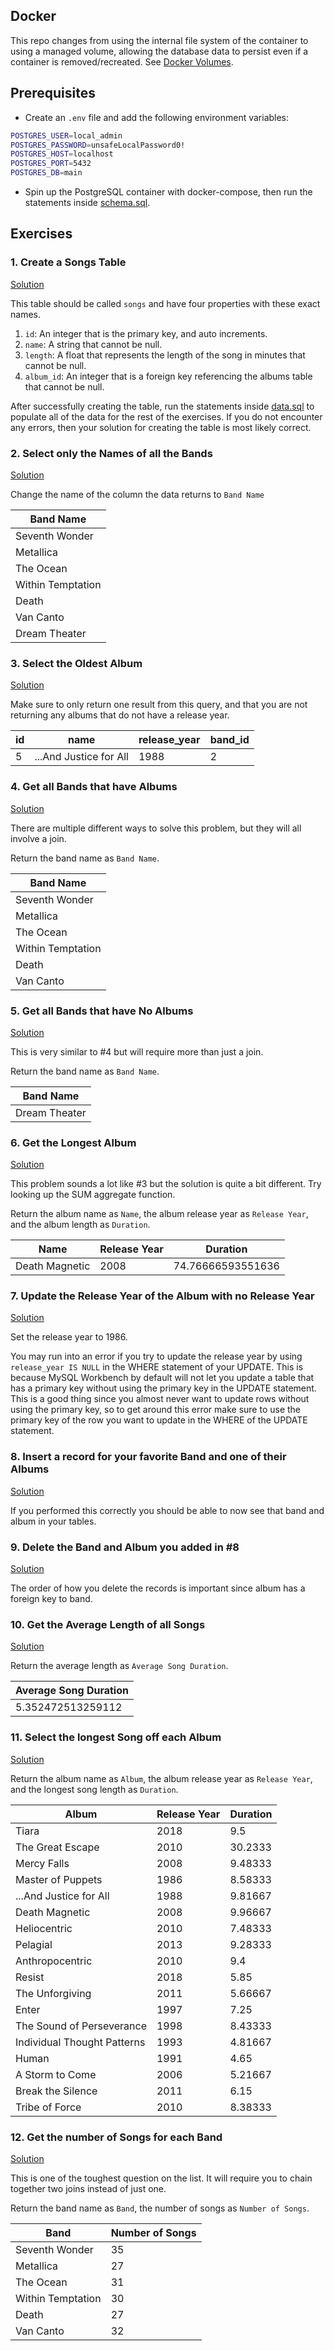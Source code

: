 ## Docker
This repo changes from using the internal file system of the container to using a managed volume, allowing the database data to persist even if a container is removed/recreated. See [Docker Volumes](https://docs.docker.com/storage/volumes/). 

## Prerequisites
- Create an `.env` file and add the following environment variables:
```sh
POSTGRES_USER=local_admin
POSTGRES_PASSWORD=unsafeLocalPassword0!
POSTGRES_HOST=localhost
POSTGRES_PORT=5432
POSTGRES_DB=main
```
- Spin up the PostgreSQL container with docker-compose, then run the statements inside [schema.sql](schema.sql).

## Exercises
### 1. Create a Songs Table
[Solution](solutions/1.sql)

This table should be called `songs` and have four properties with these exact names.
1. `id`: An integer that is the primary key, and auto increments.
2. `name`: A string that cannot be null.
3. `length`: A float that represents the length of the song in minutes that cannot be null.
4. `album_id`: An integer that is a foreign key referencing the albums table that cannot be null.

After successfully creating the table, run the statements inside [data.sql](data.sql) to populate all of the data for the rest of the exercises. If you do not encounter any errors, then your solution for creating the table is most likely correct.

### 2. Select only the Names of all the Bands
[Solution](solutions/2.sql)

Change the name of the column the data returns to `Band Name`

| Band Name         | 
|-------------------| 
| Seventh Wonder    | 
| Metallica         | 
| The Ocean         | 
| Within Temptation | 
| Death             | 
| Van Canto         | 
| Dream Theater     | 

### 3. Select the Oldest Album
[Solution](solutions/3.sql)

Make sure to only return one result from this query, and that you are not returning any albums that do not have a release year.

| id | name                   | release_year | band_id | 
|----|------------------------|--------------|---------| 
| 5  | ...And Justice for All | 1988         | 2       | 

### 4. Get all Bands that have Albums
[Solution](solutions/4.sql)

There are multiple different ways to solve this problem, but they will all involve a join.

Return the band name as `Band Name`.

| Band Name         | 
|-------------------| 
| Seventh Wonder    | 
| Metallica         | 
| The Ocean         | 
| Within Temptation | 
| Death             | 
| Van Canto         | 

### 5. Get all Bands that have No Albums
[Solution](solutions/5.sql)

This is very similar to #4 but will require more than just a join.

Return the band name as `Band Name`.

| Band Name     | 
|---------------| 
| Dream Theater | 

### 6. Get the Longest Album
[Solution](solutions/6.sql)

This problem sounds a lot like #3 but the solution is quite a bit different. Try looking up the SUM aggregate function.

Return the album name as `Name`, the album release year as `Release Year`, and the album length as `Duration`.

| Name           | Release Year | Duration          | 
|----------------|--------------|-------------------| 
| Death Magnetic | 2008         | 74.76666593551636 | 

### 7. Update the Release Year of the Album with no Release Year
[Solution](solutions/7.sql)

Set the release year to 1986.

You may run into an error if you try to update the release year by using `release_year IS NULL` in the WHERE statement of your UPDATE. This is because MySQL Workbench by default will not let you update a table that has a primary key without using the primary key in the UPDATE statement. This is a good thing since you almost never want to update rows without using the primary key, so to get around this error make sure to use the primary key of the row you want to update in the WHERE of the UPDATE statement.

### 8. Insert a record for your favorite Band and one of their Albums
[Solution](solutions/8.sql)

If you performed this correctly you should be able to now see that band and album in your tables.

### 9. Delete the Band and Album you added in #8
[Solution](solutions/9.sql)

The order of how you delete the records is important since album has a foreign key to band.

### 10. Get the Average Length of all Songs
[Solution](solutions/10.sql)

Return the average length as `Average Song Duration`.

| Average Song Duration | 
|-----------------------| 
| 5.352472513259112     | 


### 11. Select the longest Song off each Album
[Solution](solutions/11.sql)

Return the album name as `Album`, the album release year as `Release Year`, and the longest song length as `Duration`.

| Album                       | Release Year | Duration | 
|-----------------------------|--------------|----------| 
| Tiara                       | 2018         | 9.5      | 
| The Great Escape            | 2010         | 30.2333  | 
| Mercy Falls                 | 2008         | 9.48333  | 
| Master of Puppets           | 1986         | 8.58333  | 
| ...And Justice for All      | 1988         | 9.81667  | 
| Death Magnetic              | 2008         | 9.96667  | 
| Heliocentric                | 2010         | 7.48333  | 
| Pelagial                    | 2013         | 9.28333  | 
| Anthropocentric             | 2010         | 9.4      | 
| Resist                      | 2018         | 5.85     | 
| The Unforgiving             | 2011         | 5.66667  | 
| Enter                       | 1997         | 7.25     | 
| The Sound of Perseverance   | 1998         | 8.43333  | 
| Individual Thought Patterns | 1993         | 4.81667  | 
| Human                       | 1991         | 4.65     | 
| A Storm to Come             | 2006         | 5.21667  | 
| Break the Silence           | 2011         | 6.15     | 
| Tribe of Force              | 2010         | 8.38333  | 

### 12. Get the number of Songs for each Band
[Solution](solutions/12.sql)

This is one of the toughest question on the list. It will require you to chain together two joins instead of just one.

Return the band name as `Band`, the number of songs as `Number of Songs`.

| Band              | Number of Songs | 
|-------------------|-----------------| 
| Seventh Wonder    | 35              | 
| Metallica         | 27              | 
| The Ocean         | 31              | 
| Within Temptation | 30              | 
| Death             | 27              | 
| Van Canto         | 32              | 
